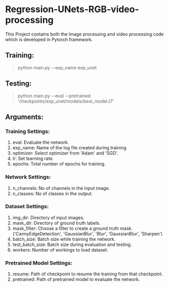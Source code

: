 # Regression-UNets-RGB-video-processing
This Project contains both the Image processing and video processing code which is developed in Pytorch framework.

## Training:
> python main.py --exp_name exp_unet

## Testing:
> python main.py --eval --pretrained 'checkpoints/exp_unet/models/best_model.t7'

## Arguments:
### Training Settings:
1. eval: Evaluate the network.
2. exp_name: Name of the log file created during training.
3. optimizer: Select optimizer from 'Adam' and 'SGD'.
4. lr: Set learning rate.
5. epochs: Total number of epochs for training.

### Network Settings:
1. n_channels: No of channels in the input image.
2. n_classes: No of classes in the output.

### Dataset Settings:
1. img_dir: Directory of input images.
2. mask_dir: Directory of ground truth labels.
3. mask_filter: Choose a filter to create a ground truth mask. ('CannyEdgeDetection', 'GaussianBlur', 'Blur', 'GaussianBlur', 'Sharpen')
4. batch_size: Batch size while training the network.
5. test_batch_size: Batch size during evaluation and testing.
6. workers: Number of workings to load dataset.

### Pretrained Model Settings:
1. resume: Path of checkpoint to resume the training from that checkpoint.
2. pretrained: Path of pretrained model to evaluate the network.
